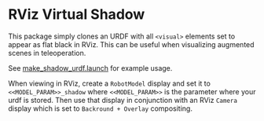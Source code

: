 RViz Virtual Shadow
===================

This package simply clones an URDF with all `<visual>` elements set to appear
as flat black in RViz. This can be useful when visualizing augmented scenes in
teleoperation.

See [make_shadow_urdf.launch](example/make_shadow_urdf.launch) for example
usage.

When viewing in RViz, create a `RobotModel` display and set it to
`<<MODEL_PARAM>>_shadow` where `<<MODEL_PARAM>>` is the parameter where your
urdf is stored. Then use that display in conjunction with an RViz `Camera`
display which is set to `Backround + Overlay` compositing.
